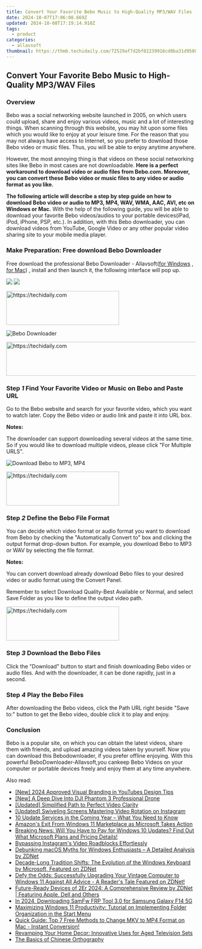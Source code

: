 ```yaml
---
title: Convert Your Favorite Bebo Music to High-Quality MP3/WAV Files
date: 2024-10-07T17:06:08.669Z
updated: 2024-10-08T17:19:14.910Z
tags:
  - product
categories:
  - allavsoft
thumbnail: https://thmb.techidaily.com/72529af7d2bf02239916cd0ba31d950846919ac8ac9ff5b071dc373f5d27eae7.jpg
---
```


## Convert Your Favorite Bebo Music to High-Quality MP3/WAV Files

### Overview

Bebo was a social networking website launched in 2005, on which users could upload, share and enjoy various videos, music and a lot of interesting things. When scanning through this website, you may hit upon some files which you would like to enjoy at your leisure time. For the reason that you may not always have access to Internet, so you prefer to download those Bebo video or music files. Thus, you will be able to enjoy anytime anywhere.

However, the most annoying thing is that videos on these social networking sites like Bebo in most cases are not downloadable. **Here is a perfect workaround to download video or audio files from Bebo.com. Moreover, you can convert these Bebo video or music files to any video or audio format as you like.**

**The following article will describe a step by step guide on how to download Bebo video or audio to MP3, MP4, WAV, WMA, AAC, AVI, etc on Windows or Mac.** With the help of the following guide, you will be able to download your favorite Bebo videos/audios to your portable devices(iPad, iPod, iPhone, PSP, etc.). In addition, with this Bebo downloader, you can download videos from YouTube, Google Video or any other popular video sharing site to your mobile media player.

### Make Preparation: Free download Bebo Downloader

Free download the professional Bebo Downloader - Allavsoft([for Windows](https://tools.techidaily.com/allavsoft/products/) , [for Mac](https://tools.techidaily.com/allavsoft/products/)) , install and then launch it, the following interface will pop up.

[![](https://www.allavsoft.com/how-to/../images/how-to/free-download-win.jpg)](https://tools.techidaily.com/allavsoft/products/) [![](https://www.allavsoft.com/how-to/../images/how-to/free-download-mac.jpg)](https://tools.techidaily.com/allavsoft/products/)

<!-- affiliate ads begin -->
<a href="https://wigfever.sjv.io/c/5597632/2005183/22899" target="_top" id="2005183">
  <img src="//a.impactradius-go.com/display-ad/22899-2005183" border="0" alt="https://techidaily.com" width="300" height="90"/>
</a>
<img height="0" width="0" src="https://wigfever.sjv.io/i/5597632/2005183/22899" style="position:absolute;visibility:hidden;" border="0" />
<!-- affiliate ads end -->

![Bebo Downloader](https://www.allavsoft.com/how-to/../images/allavsoft/screen-shot-600.jpg)

<!-- affiliate ads begin -->
<a href="https://aligracehair.sjv.io/c/5597632/2135405/19272" target="_top" id="2135405">
  <img src="//a.impactradius-go.com/display-ad/19272-2135405" border="0" alt="https://techidaily.com" width="728" height="90"/>
</a>
<img height="0" width="0" src="https://aligracehair.sjv.io/i/5597632/2135405/19272" style="position:absolute;visibility:hidden;" border="0" />
<!-- affiliate ads end -->

### Step _1_ Find Your Favorite Video or Music on Bebo and Paste URL

Go to the Bebo website and search for your favorite video, which you want to watch later. Copy the Bebo video or audio link and paste it into URL box.

**Notes:**

The downloader can support downloading several videos at the same time. So if you would like to download multiple videos, please click "For Multiple URLS".

![Download Bebo to MP3, MP4](https://www.allavsoft.com/how-to/../images/how-to/bebo-mp3-download/bebo-mp3-download.jpg)

<!-- affiliate ads begin -->
<a href="https://aligracehair.sjv.io/c/5597632/1997717/19272" target="_top" id="1997717">
  <img src="//a.impactradius-go.com/display-ad/19272-1997717" border="0" alt="https://techidaily.com" width="300" height="90"/>
</a>
<img height="0" width="0" src="https://aligracehair.sjv.io/i/5597632/1997717/19272" style="position:absolute;visibility:hidden;" border="0" />
<!-- affiliate ads end -->

### Step _2_ Define the Bebo File Format

You can decide which video format or audio format you want to download from Bebo by checking the "Automatically Convert to" box and clicking the output format drop-down button. For example, you download Bebo to MP3 or WAV by selecting the file format.

**Notes:**

You can convert download already download Bebo files to your desired video or audio format using the Convert Panel.

Remember to select Download Quality-Best Available or Normal, and select Save Folder as you like to define the output video path.

<!-- affiliate ads begin -->
<a href="https://aligracehair.sjv.io/c/5597632/1925565/19272" target="_top" id="1925565">
  <img src="//a.impactradius-go.com/display-ad/19272-1925565" border="0" alt="https://techidaily.com" width="300" height="90"/>
</a>
<img height="0" width="0" src="https://aligracehair.sjv.io/i/5597632/1925565/19272" style="position:absolute;visibility:hidden;" border="0" />
<!-- affiliate ads end -->

### Step _3_ Download the Bebo Files

Click the "Download" button to start and finish downloading Bebo video or audio files. And with the downloader, it can be done rapidly, just in a second.

### Step _4_ Play the Bebo Files

After downloading the Bebo videos, click the Path URL right beside "Save to:" button to get the Bebo video, double click it to play and enjoy.

### Conclusion

Bebo is a popular site, on which you can obtain the latest videos, share them with friends, and upload amazing videos taken by yourself. Now you can download this Bebodownloader, if you prefer offline enjoying. With this powerful BeboDownloader-Allavsoft,you cankeep Bebo Videos on your computer or portable devices freely and enjoy them at any time anywhere.

<ins class="adsbygoogle"
     style="display:block"
     data-ad-format="autorelaxed"
     data-ad-client="ca-pub-7571918770474297"
     data-ad-slot="1223367746"></ins>

<ins class="adsbygoogle"
     style="display:block"
     data-ad-client="ca-pub-7571918770474297"
     data-ad-slot="8358498916"
     data-ad-format="auto"
     data-full-width-responsive="true"></ins>

<span class="atpl-alsoreadstyle">Also read:</span>
<div><ul>
<li><a href="https://youtube-zero.techidaily.com/024-approved-visual-branding-in-youtubes-design-tips/"><u>[New] 2024 Approved Visual Branding in YouTubes Design Tips</u></a></li>
<li><a href="https://extra-information.techidaily.com/new-a-deep-dive-into-dji-phantom-3-professional-drone/"><u>[New] A Deep Dive Into DJI Phantom 3 Professional Drone</u></a></li>
<li><a href="https://extra-approaches.techidaily.com/updated-simplified-path-to-perfect-video-clarity/"><u>[Updated] Simplified Path to Perfect Video Clarity</u></a></li>
<li><a href="https://instagram-video-recordings.techidaily.com/updated-swiveling-screens-mastering-video-rotation-on-instagram/"><u>[Updated] Swiveling Screens Mastering Video Rotation on Instagram</u></a></li>
<li><a href="https://win-comparisons.techidaily.com/10-update-services-in-the-coming-year-what-you-need-to-know/"><u>10 Update Services in the Coming Year – What You Need to Know</u></a></li>
<li><a href="https://win-comparisons.techidaily.com/amazons-exit-from-windows-11-marketplace-as-microsoft-takes-action/"><u>Amazon's Exit From Windows 11 Marketplace as Microsoft Takes Action</u></a></li>
<li><a href="https://win-comparisons.techidaily.com/breaking-news-will-you-have-to-pay-for-windows-10-updates-find-out-what-microsoft-plans-and-pricing-details/"><u>Breaking News: Will You Have to Pay for Windows 10 Updates? Find Out What Microsoft Plans and Pricing Details!</u></a></li>
<li><a href="https://instagram-clips.techidaily.com/bypassing-instagrams-video-roadblocks-effortlessly/"><u>Bypassing Instagram's Video Roadblocks Effortlessly</u></a></li>
<li><a href="https://win-comparisons.techidaily.com/debunking-macos-myths-for-windows-enthusiasts-a-detailed-analysis-by-zdnet/"><u>Debunking macOS Myths for Windows Enthusiasts – A Detailed Analysis by ZDNet</u></a></li>
<li><a href="https://win-comparisons.techidaily.com/decade-long-tradition-shifts-the-evolution-of-the-windows-keyboard-by-microsoft-featured-on-zdnet/"><u>Decade-Long Tradition Shifts: The Evolution of the Windows Keyboard by Microsoft, Featured on ZDNet</u></a></li>
<li><a href="https://win-comparisons.techidaily.com/defy-the-odds-successfully-upgrading-your-vintage-computer-to-windows-11-against-all-advice-a-readers-tale-featured-on-zdnet/"><u>Defy the Odds: Successfully Upgrading Your Vintage Computer to Windows 11 Against All Advice - A Reader's Tale Featured on ZDNet!</u></a></li>
<li><a href="https://win-comparisons.techidaily.com/future-ready-devices-of-2er-2024-a-comprehensive-review-by-zdnet-featuring-apple-dell-and-others/"><u>Future-Ready Devices of 2Er 2024: A Comprehensive Review by ZDNet | Featuring Apple, Dell and Others</u></a></li>
<li><a href="https://android-unlock.techidaily.com/in-2024-downloading-samfw-frp-tool-30-for-samsung-galaxy-f14-5g-by-drfone-android/"><u>In 2024, Downloading SamFw FRP Tool 3.0 for Samsung Galaxy F14 5G</u></a></li>
<li><a href="https://win-comparisons.techidaily.com/maximizing-windows-11-productivity-tutorial-on-implementing-folder-organization-in-the-start-menu/"><u>Maximizing Windows 11 Productivity: Tutorial on Implementing Folder Organization in the Start Menu</u></a></li>
<li><a href="https://vp-tips.techidaily.com/quick-guide-top-7-free-methods-to-change-mkv-to-mp4-format-on-mac-instant-conversion/"><u>Quick Guide: Top 7 Free Methods to Change MKV to MP4 Format on Mac - Instant Conversion!</u></a></li>
<li><a href="https://hardware-help.techidaily.com/revamping-your-home-decor-innovative-uses-for-aged-television-sets/"><u>Revamping Your Home Decor: Innovative Uses for Aged Television Sets</u></a></li>
<li><a href="https://mondly-stories.techidaily.com/the-basics-of-chinese-orthography/"><u>The Basics of Chinese Orthography</u></a></li>
</ul></div>


